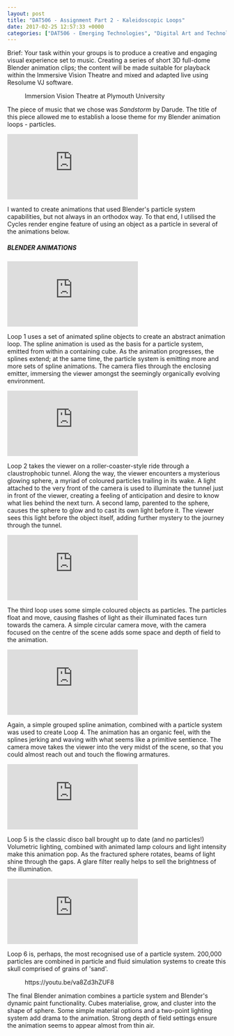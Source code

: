 ```yaml
---
layout: post
title: "DAT506 - Assignment Part 2 - Kaleidoscopic Loops"
date: 2017-02-25 12:57:33 +0000
categories: ["DAT506 - Emerging Technologies", "Digital Art and Technology"]
---
```


Brief: Your task within your groups is to produce a creative and engaging visual experience set to music. Creating a series of short 3D full-dome Blender animation clips; the content will be made suitable for playback within the Immersive Vision Theatre and mixed and adapted live using Resolume VJ software.

<figure><a href="{{ site.baseurl }}/wp-content/uploads/2023/05/ivtt-1024x820-1-300x240-1.jpg"><img src="https://www.circleseven.co.uk/wp-content/uploads/2023/05/ivtt-1024x820-1-300x240-1.jpg" alt=""/ loading="lazy"></a><figcaption>Immersion Vision Theatre at Plymouth University</figcaption></figure>

The piece of music that we chose was *Sandstorm* by Darude. The title of this piece allowed me to establish a loose theme for my Blender animation loops - particles.

<div class="embed-container"><iframe src="https://www.youtube.com/embed/y6120QOlsfU" frameborder="0" allow="accelerometer; autoplay; clipboard-write; encrypted-media; gyroscope; picture-in-picture" allowfullscreen></iframe></div>

I wanted to create animations that used Blender's particle system capabilities, but not always in an orthodox way. To that end, I utilised the Cycles render engine feature of using an object as a particle in several of the animations below.

<h5>BLENDER ANIMATIONS</h5>

<div class="embed-container"><iframe src="https://www.youtube.com/embed/ryrH4ZeyIzQ" frameborder="0" allow="accelerometer; autoplay; clipboard-write; encrypted-media; gyroscope; picture-in-picture" allowfullscreen></iframe></div>

Loop 1 uses a set of animated spline objects to create an abstract animation loop. The spline animation is used as the basis for a particle system, emitted from within a containing cube. As the animation progresses, the splines extend; at the same time, the particle system is emitting more and more sets of spline animations. The camera flies through the enclosing emitter, immersing the viewer amongst the seemingly organically evolving environment.

<div class="embed-container"><iframe src="https://www.youtube.com/embed/WfGhsyjOCh4" frameborder="0" allow="accelerometer; autoplay; clipboard-write; encrypted-media; gyroscope; picture-in-picture" allowfullscreen></iframe></div>

Loop 2 takes the viewer on a roller-coaster-style ride through a claustrophobic tunnel. Along the way, the viewer encounters a mysterious glowing sphere, a myriad of coloured particles trailing in its wake. A light attached to the very front of the camera is used to illuminate the tunnel just in front of the viewer, creating a feeling of anticipation and desire to know what lies behind the next turn. A second lamp, parented to the sphere, causes the sphere to glow and to cast its own light before it. The viewer sees this light before the object itself, adding further mystery to the journey through the tunnel.

<div class="embed-container"><iframe src="https://www.youtube.com/embed/NBw5GVft1gQ" frameborder="0" allow="accelerometer; autoplay; clipboard-write; encrypted-media; gyroscope; picture-in-picture" allowfullscreen></iframe></div>

The third loop uses some simple coloured objects as particles. The particles float and move, causing flashes of light as their illuminated faces turn towards the camera. A simple circular camera move, with the camera focused on the centre of the scene adds some space and depth of field to the animation.

<div class="embed-container"><iframe src="https://www.youtube.com/embed/lFhML7IuqYw" frameborder="0" allow="accelerometer; autoplay; clipboard-write; encrypted-media; gyroscope; picture-in-picture" allowfullscreen></iframe></div>

Again, a simple grouped spline animation, combined with a particle system was used to create Loop 4. The animation has an organic feel, with the splines jerking and waving with what seems like a primitive sentience. The camera move takes the viewer into the very midst of the scene, so that you could almost reach out and touch the flowing armatures.

<div class="embed-container"><iframe src="https://www.youtube.com/embed/rd94o9dy4yA" frameborder="0" allow="accelerometer; autoplay; clipboard-write; encrypted-media; gyroscope; picture-in-picture" allowfullscreen></iframe></div>

Loop 5 is the classic disco ball brought up to date (and no particles!) Volumetric lighting, combined with animated lamp colours and light intensity make this animation pop. As the fractured sphere rotates, beams of light shine through the gaps. A glare filter really helps to sell the brightness of the illumination.

<div class="embed-container"><iframe src="https://www.youtube.com/embed/iYYVkFw4iDE" frameborder="0" allow="accelerometer; autoplay; clipboard-write; encrypted-media; gyroscope; picture-in-picture" allowfullscreen></iframe></div>

Loop 6 is, perhaps, the most recognised use of a particle system. 200,000 particles are combined in particle and fluid simulation systems to create this skull comprised of grains of 'sand'.

<figure><div>
https://youtu.be/va8Zd3hZUF8
</div></figure>

The final Blender animation combines a particle system and Blender's dynamic paint functionality. Cubes materialise, grow, and cluster into the shape of sphere. Some simple material options and a two-point lighting system add drama to the animation. Strong depth of field settings ensure the animation seems to appear almost from thin air.
